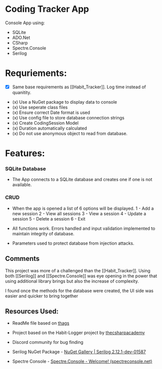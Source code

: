 

# Coding Tracker App
  

Console App using:

- SQLite
- ADO.Net
- CSharp
- Spectre.Console 
- Serilog

# Requriements:

  

- [x] Same base requirements as [[Habit_Tracker]]. Log time instead of quanitity.
- (x) Use a NuGet package to display data to console
- (x) Use seperate class files
- (x) Ensure correct Date format is used
- (x) Use config file to store database connection strings
- (x) Create CodingSession Model
- (x) Duration automatically calculated
- (x) Do not use anonymous object to read from database.


# Features:

### SQLite Database

- The App connects to a SQLite database and creates one if one is not available.

### CRUD

- When the app is opened a list of 6 options will be displayed.
1 - Add a new session
2 - View all sessions
3 - View a session
4 - Update a session
5 - Delete a session
6 - Exit

- All functions work. Errors handled and input validation implemented to maintain integrity of database.

- Parameters used to protect database from injection attacks.

  
## Comments

  This project was more of a challenged than the [[Habit_Tracker]]. Using both [[Serilog]] and [[Spectre.Console]] was eye opening in the power that using additional library brings but also the increase of complexity. 

 I found once the methods for the database were created, the UI side was easier and quicker to bring together
  

## Resources Used:

- ReadMe file based on [thags](https://github.com/thags/ConsoleTimeLogger/blob/master/README.md)

- Project based on the Habit-Logger project by [thecsharpacademy](https://www.thecsharpacademy.com/habit-tracker/)

- Discord community for bug finding

- Serilog NuGet Package - [NuGet Gallery | Serilog 2.12.1-dev-01587](https://www.nuget.org/packages/Serilog/2.12.1-dev-01587)

- Spectre Console - [Spectre.Console - Welcome! (spectreconsole.net)](https://spectreconsole.net/)
